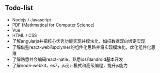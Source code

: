 ## Todo-list
* Nodejs / Javascript
* PDF (Mathmatical for Computer Science)
* Vue
* HTML / CSS
* 了解angularjs并把核心优秀功能实现并模块化，如把数据双向绑定实现
* 了解借鉴react-web和polymer的组件化思路并将实现模块化，优化组件化思维
* 了解熟悉并会编码react-natie，熟悉ios和android基本开发
* 了解node-webkit，es7，js设计模式和高级编程，提升js能力
